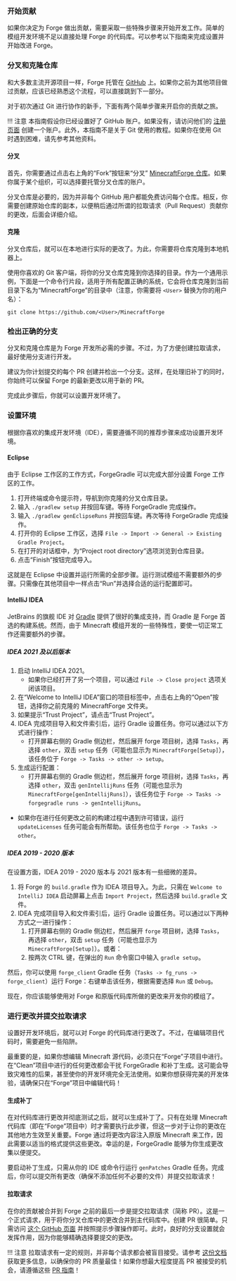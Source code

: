 ### 开始贡献
如果你决定为 Forge 做出贡献，需要采取一些特殊步骤来开始开发工作。简单的模组开发环境不足以直接处理 Forge 的代码库。可以参考以下指南来完成设置并开始改进 Forge。

### 分叉和克隆仓库
和大多数主流开源项目一样，Forge 托管在 [GitHub][github] 上。如果你之前为其他项目做过贡献，应该已经熟悉这个流程，可以直接跳到下一部分。

对于初次通过 Git 进行协作的新手，下面有两个简单步骤来开启你的贡献之旅。

!!! 注意
    本指南假设你已经设置好了 GitHub 账户。如果没有，请访问他们的 [注册页面][register] 创建一个账户。此外，本指南不是关于 Git 使用的教程。如果你在使用 Git 时遇到困难，请先参考其他资料。

#### 分叉
首先，你需要通过点击右上角的“Fork”按钮来“分叉” [MinecraftForge 仓库][forgerepo]。如果你属于某个组织，可以选择要托管分叉仓库的账户。

分叉仓库是必要的，因为并非每个 GitHub 用户都能免费访问每个仓库。相反，你需要创建原始仓库的副本，以便稍后通过所谓的拉取请求（Pull Request）贡献你的更改，后面会详细介绍。

#### 克隆
分叉仓库后，就可以在本地进行实际的更改了。为此，你需要将仓库克隆到本地机器上。

使用你喜欢的 Git 客户端，将你的分叉仓库克隆到你选择的目录。作为一个通用示例，下面是一个命令行片段，适用于所有配置正确的系统，它会将仓库克隆到当前目录下名为“MinecraftForge”的目录中（注意，你需要将 `<User>` 替换为你的用户名）：

```git clone https://github.com/<User>/MinecraftForge```

### 检出正确的分支
分叉和克隆仓库是为 Forge 开发所必需的步骤。不过，为了方便创建拉取请求，最好使用分支进行开发。

建议为你计划提交的每个 PR 创建并检出一个分支。这样，在处理旧补丁的同时，你始终可以保留 Forge 的最新更改以用于新的 PR。

完成此步骤后，你就可以设置开发环境了。

### 设置环境
根据你喜欢的集成开发环境（IDE），需要遵循不同的推荐步骤来成功设置开发环境。

#### Eclipse
由于 Eclipse 工作区的工作方式，ForgeGradle 可以完成大部分设置 Forge 工作区的工作。
1. 打开终端或命令提示符，导航到你克隆的分叉仓库目录。
2. 输入 `./gradlew setup` 并按回车键。等待 ForgeGradle 完成操作。
3. 输入 `./gradlew genEclipseRuns` 并按回车键。再次等待 ForgeGradle 完成操作。
4. 打开你的 Eclipse 工作区，选择 `File -> Import -> General -> Existing Gradle Project`。
5. 在打开的对话框中，为“Project root directory”选项浏览到仓库目录。
6. 点击“Finish”按钮完成导入。

这就是在 Eclipse 中设置并运行所需的全部步骤。运行测试模组不需要额外的步骤。只需像在其他项目中一样点击“Run”并选择合适的运行配置即可。

#### IntelliJ IDEA
JetBrains 的旗舰 IDE 对 [Gradle][gradle] 提供了很好的集成支持，而 Gradle 是 Forge 首选的构建系统。然而，由于 Minecraft 模组开发的一些特殊性，要使一切正常工作还需要额外的步骤。

##### IDEA 2021 及以后版本
1. 启动 IntelliJ IDEA 2021。
    - 如果你已经打开了另一个项目，可以通过 `File -> Close project` 选项关闭该项目。
2. 在“Welcome to IntelliJ IDEA”窗口的项目标签中，点击右上角的“Open”按钮，选择你之前克隆的 MinecraftForge 文件夹。
3. 如果提示“Trust Project”，请点击“Trust Project”。
4. IDEA 完成项目导入和文件索引后，运行 Gradle 设置任务。你可以通过以下方式进行操作：
    - 打开屏幕右侧的 Gradle 侧边栏，然后展开 forge 项目树，选择 `Tasks`，再选择 `other`，双击 `setup` 任务（可能也显示为 `MinecraftForge[Setup]`），该任务位于 `Forge -> Tasks -> other -> setup`。
5. 生成运行配置：
    - 打开屏幕右侧的 Gradle 侧边栏，然后展开 forge 项目树，选择 `Tasks`，再选择 `other`，双击 `genIntellijRuns` 任务（可能也显示为 `MinecraftForge[genIntellijRuns]`），该任务位于 `Forge -> Tasks -> forgegradle runs -> genIntellijRuns`。
- 如果你在进行任何更改之前的构建过程中遇到许可错误，运行 `updateLicenses` 任务可能会有所帮助。该任务也位于 `Forge -> Tasks -> other`。

##### IDEA 2019 - 2020 版本
在设置方面，IDEA 2019 - 2020 版本与 2021 版本有一些细微的差异。
1. 将 Forge 的 `build.gradle` 作为 IDEA 项目导入。为此，只需在 `Welcome to IntelliJ IDEA` 启动屏幕上点击 `Import Project`，然后选择 `build.gradle` 文件。
2. IDEA 完成项目导入和文件索引后，运行 Gradle 设置任务。可以通过以下两种方式之一进行操作：
    1. 打开屏幕右侧的 Gradle 侧边栏，然后展开 `forge` 项目树，选择 `Tasks`，再选择 `other`，双击 `setup` 任务（可能也显示为 `MinecraftForge[Setup]`）。或者：
    1. 按两次 CTRL 键，在弹出的 `Run` 命令窗口中输入 `gradle setup`。

然后，你可以使用 `forge_client` Gradle 任务（`Tasks -> fg_runs -> forge_client`）运行 Forge：右键单击该任务，根据需要选择 `Run` 或 `Debug`。

现在，你应该能够使用对 Forge 和原版代码库所做的更改来开发你的模组了。

### 进行更改并提交拉取请求
设置好开发环境后，就可以对 Forge 的代码库进行更改了。不过，在编辑项目代码时，需要避免一些陷阱。

最重要的是，如果你想编辑 Minecraft 源代码，必须只在“Forge”子项目中进行。在“Clean”项目中进行的任何更改都会干扰 ForgeGradle 和补丁生成。这可能会导致灾难性的后果，甚至使你的开发环境完全无法使用。如果你想获得完美的开发体验，请确保只在“Forge”项目中编辑代码！

#### 生成补丁
在对代码库进行更改并彻底测试之后，就可以生成补丁了。只有在处理 Minecraft 代码库（即在“Forge”项目中）时才需要执行此步骤，但这一步对于让你的更改在其他地方生效至关重要。Forge 通过将更改内容注入原版 Minecraft 来工作，因此需要以适当的格式提供这些更改。幸运的是，ForgeGradle 能够为你生成更改集以便提交。

要启动补丁生成，只需从你的 IDE 或命令行运行 `genPatches` Gradle 任务。完成后，你可以提交所有更改（确保不添加任何不必要的文件）并提交拉取请求！

#### 拉取请求
在你的贡献被合并到 Forge 之前的最后一步是提交拉取请求（简称 PR）。这是一个正式请求，用于将你分叉仓库中的更改合并到主代码库中。创建 PR 很简单。只需访问 [这个 GitHub 页面][submitpr] 并按照提示步骤操作即可。此时，良好的分支设置就会发挥作用，因为你能够精确选择要提交的更改。

!!! 注意
    拉取请求有一定的规则，并非每个请求都会被盲目接受。请参考 [这份文档][contribute] 获取更多信息，以确保你的 PR 质量最佳！如果你想最大程度提高 PR 被接受的机会，请遵循这些 [PR 指南][guidelines]！

[github]: https://www.github.com
[register]: https://www.github.com/join
[forgerepo]: https://www.github.com/MinecraftForge/MinecraftForge
[gradle]: https://www.gradle.org
[submitpr]: https://github.com/MinecraftForge/MinecraftForge/compare
[contribute]: https://github.com/MinecraftForge/MinecraftForge/blob/1.13.x/CONTRIBUTING.md
[guidelines]: ./prguidelines.md
